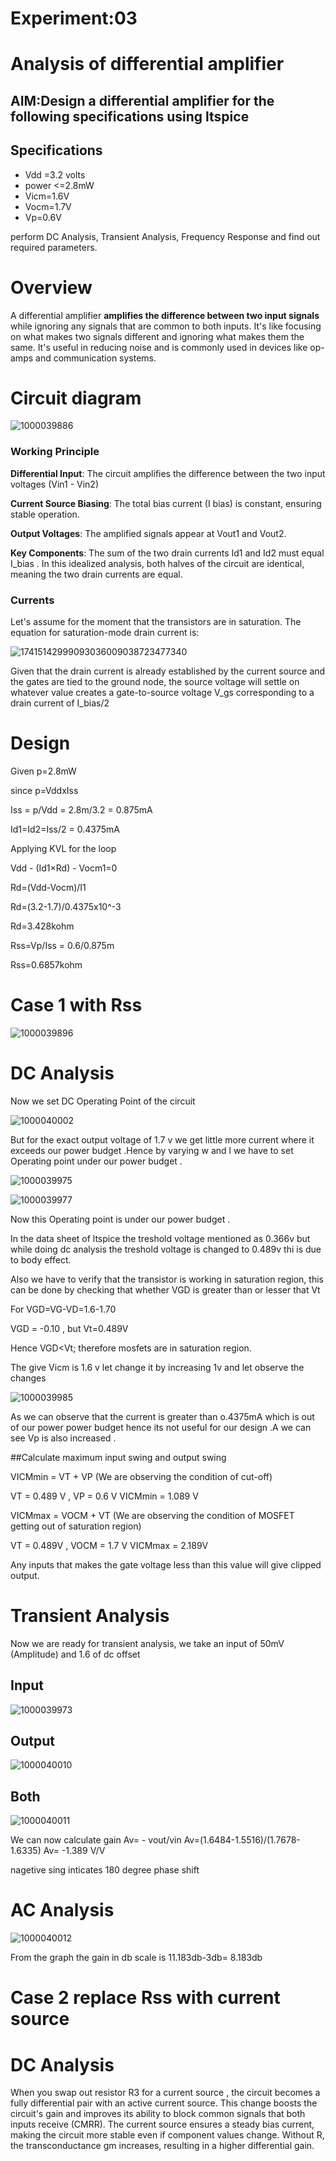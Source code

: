 # Experiment:03
# Analysis of differential amplifier 

## AIM:Design a differential amplifier for the following specifications using ltspice

## Specifications 
+ Vdd =3.2 volts 
+ power <=2.8mW
+ Vicm=1.6V
+ Vocm=1.7V
+ Vp=0.6V  

perform DC Analysis, Transient Analysis, Frequency Response and find out required parameters.

# Overview 
A differential amplifier **amplifies the difference between two input signals** while ignoring any signals that are common to both inputs. It's like focusing on what makes two signals different and ignoring what makes them the same.
It's useful in reducing noise and is commonly used in devices like op-amps and communication systems. 

# Circuit diagram 

![1000039886](https://github.com/user-attachments/assets/01eaaf94-55dd-41bd-9024-965bf245c438)


### Working Principle

**Differential Input**: The circuit amplifies the difference between the two input voltages (Vin1 - Vin2)

**Current Source Biasing**: The total bias current (I bias) is constant, ensuring stable operation.

**Output Voltages**: The amplified signals appear at Vout1 and Vout2.

**Key Components**: The sum of the two drain currents Id1 and Id2 must equal I_bias . In this idealized analysis, both halves of the circuit are identical, meaning the two drain currents are equal.

### Currents

Let's assume for the moment that the transistors are in saturation. The equation for saturation-mode drain current is:

![17415142999093036009038723477340](https://github.com/user-attachments/assets/9c6d118e-2a50-40a6-adb4-bd2360cf2526)




Given that the drain current is already established by the current source and the gates are tied to the ground node, the source voltage will settle on whatever value creates a gate-to-source voltage V_gs corresponding to a drain current of I_bias/2

# Design

Given p=2.8mW

since p=VddxIss

Iss = p/Vdd = 2.8m/3.2 = 0.875mA

Id1=Id2=Iss/2 = 0.4375mA

Applying KVL for the loop

Vdd - (Id1×Rd) - Vocm1=0

Rd=(Vdd-Vocm)/I1

Rd=(3.2-1.7)/0.4375x10^-3

Rd=3.428kohm

Rss=Vp/Iss 
= 0.6/0.875m

Rss=0.6857kohm


# Case 1  with Rss


![1000039896](https://github.com/user-attachments/assets/e358409b-44a5-4e67-b3e2-c2a059c9af55)

# DC Analysis

Now we set DC Operating Point of the circuit



![1000040002](https://github.com/user-attachments/assets/6c1601eb-ee81-43cc-87e6-ffd6c1921760)

But for the exact output voltage of 1.7 v we get little more current where it exceeds our power budget .Hence by varying w and l we have to set Operating point under our power budget .

![1000039975](https://github.com/user-attachments/assets/de853bf4-8931-4a67-acaa-efdd59690cee)

![1000039977](https://github.com/user-attachments/assets/887b6a46-aee2-4fa8-9cca-5e375b7bd470)

Now this Operating point is under our power budget .

In the data sheet of ltspice the treshold voltage mentioned as 0.366v
but while doing dc analysis the treshold voltage is changed to 0.489v thi is due to body effect.

Also we have to verify that the transistor is working in saturation region, this can be done by checking that whether VGD is greater than or lesser that Vt

For VGD=VG-VD=1.6-1.70

VGD = -0.10 , but Vt=0.489V

Hence VGD<Vt; therefore mosfets are in saturation region.

The give Vicm is 1.6 v let change it by increasing 1v and let observe the changes 

![1000039985](https://github.com/user-attachments/assets/81bbf5d4-b481-4a21-96ee-4965a1fcad2e)

As we can observe that the  current  is greater than o.4375mA
which is out of our power power budget hence its not useful for our design .A we can see Vp is also increased .

##Calculate maximum input swing and output swing

VICMmin = VT + VP (We are observing the condition of cut-off)

VT = 0.489 V , VP = 0.6 V
VICMmin = 1.089 V

VICMmax = VOCM + VT (We are observing the condition of MOSFET getting out of saturation region)

VT = 0.489V , VOCM = 1.7 V
VICMmax = 2.189V

Any inputs that makes the gate voltage less than this value will give clipped output.

# Transient Analysis  

Now we are ready for transient analysis, we take an input of 50mV (Amplitude) and 1.6 of dc offset  

## Input 

![1000039973](https://github.com/user-attachments/assets/cf1fb8e0-1f9c-4737-a786-295f158e558b)

## Output

![1000040010](https://github.com/user-attachments/assets/ee5893e7-9b58-41ad-a71e-12502166dffd)

## Both

![1000040011](https://github.com/user-attachments/assets/63a73331-2677-439b-b6c9-244ca8817932)


We can now calculate gain 
Av= - vout/vin
Av=(1.6484-1.5516)/(1.7678-1.6335)
Av= -1.389 V/V

nagetive sing inticates 180 degree phase shift  

# AC Analysis

![1000040012](https://github.com/user-attachments/assets/9410f990-335f-4faa-8040-4e4a465d6c3c)


From the graph the gain in db scale is 11.183db-3db= 8.183db

# Case 2 replace Rss with current source 

# DC Analysis 



When you swap out resistor R3 for a current source , the circuit becomes a fully differential pair with an active current source. This change boosts the circuit's gain and improves its ability to block common signals that both inputs receive (CMRR). The current source ensures a steady bias current, making the circuit more stable even if component values change. Without R, the transconductance gm increases, resulting in a higher differential gain.





